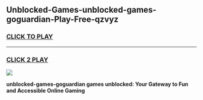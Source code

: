 
## Unblocked-Games-unblocked-games-goguardian-Play-Free-qzvyz
<h3>
<a href="https://premium76.site?title=unblocked-games-goguardian&ref=18A1">CLICK TO PLAY</a></h3>
<hr>

<h3>
<a href="https://premium76.site?title=unblocked-games-goguardian&ref=18A1">CLICK 2 PLAY</a>
  
</h3>

<a href="https://premium76.site?title=unblocked-games-goguardian&ref=18A1"><img src="https://clearcache.store/games.png"></a>


**unblocked-games-goguardian games unblocked: Your Gateway to Fun and Accessible Online Gaming**
